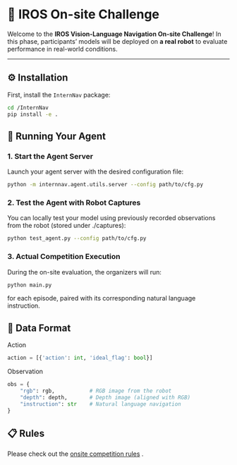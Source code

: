# 🧭 IROS On-site Challenge

Welcome to the **IROS Vision-Language Navigation On-site Challenge**!
In this phase, participants’ models will be deployed on **a real robot** to evaluate performance in real-world conditions.

---

## ⚙️ Installation

First, install the `InternNav` package:

```bash
cd /InternNav
pip install -e .
```

## 🚀 Running Your Agent
### 1. Start the Agent Server
Launch your agent server with the desired configuration file:

```bash
python -m internnav.agent.utils.server --config path/to/cfg.py
```

### 2. Test the Agent with Robot Captures
You can locally test your model using previously recorded observations from the robot (stored under ./captures):

```bash
python test_agent.py --config path/to/cfg.py
```

### 3. Actual Competition Execution
During the on-site evaluation, the organizers will run:

```bash
python main.py
```

for each episode, paired with its corresponding natural language instruction.

## 🧩 Data Format
Action
```python
action = [{'action': int, 'ideal_flag': bool}]
```
Observation
```python
obs = {
    "rgb": rgb,           # RGB image from the robot
    "depth": depth,       # Depth image (aligned with RGB)
    "instruction": str    # Natural language navigation
}
```

## 📋 Rules
Please check out the [onsite competition rules](./onsite_competition_rules_en-US.md) .
